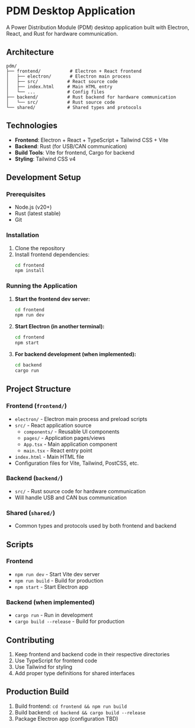 # PDM Desktop Application

A Power Distribution Module (PDM) desktop application built with Electron, React, and Rust for hardware communication.

## Architecture

```
pdm/
├── frontend/           # Electron + React frontend
│   ├── electron/       # Electron main process
│   ├── src/           # React source code
│   ├── index.html     # Main HTML entry
│   └── ...            # Config files
├── backend/           # Rust backend for hardware communication
│   └── src/           # Rust source code
└── shared/            # Shared types and protocols
```

## Technologies

- **Frontend**: Electron + React + TypeScript + Tailwind CSS + Vite
- **Backend**: Rust (for USB/CAN communication)
- **Build Tools**: Vite for frontend, Cargo for backend
- **Styling**: Tailwind CSS v4

## Development Setup

### Prerequisites
- Node.js (v20+)
- Rust (latest stable)
- Git

### Installation

1. Clone the repository
2. Install frontend dependencies:
   ```bash
   cd frontend
   npm install
   ```

### Running the Application

1. **Start the frontend dev server:**
   ```bash
   cd frontend
   npm run dev
   ```

2. **Start Electron (in another terminal):**
   ```bash
   cd frontend
   npm start
   ```

3. **For backend development (when implemented):**
   ```bash
   cd backend
   cargo run
   ```

## Project Structure

### Frontend (`frontend/`)
- `electron/` - Electron main process and preload scripts
- `src/` - React application source
  - `components/` - Reusable UI components
  - `pages/` - Application pages/views
  - `App.tsx` - Main application component
  - `main.tsx` - React entry point
- `index.html` - Main HTML file
- Configuration files for Vite, Tailwind, PostCSS, etc.

### Backend (`backend/`)
- `src/` - Rust source code for hardware communication
- Will handle USB and CAN bus communication

### Shared (`shared/`)
- Common types and protocols used by both frontend and backend

## Scripts

### Frontend
- `npm run dev` - Start Vite dev server
- `npm run build` - Build for production
- `npm start` - Start Electron app

### Backend (when implemented)
- `cargo run` - Run in development
- `cargo build --release` - Build for production

## Contributing

1. Keep frontend and backend code in their respective directories
2. Use TypeScript for frontend code
3. Use Tailwind for styling
4. Add proper type definitions for shared interfaces

## Production Build

1. Build frontend: `cd frontend && npm run build`
2. Build backend: `cd backend && cargo build --release`
3. Package Electron app (configuration TBD)
